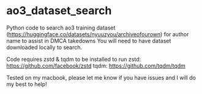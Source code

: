 # ao3_dataset_search
Python code to search ao3 training dataset (https://huggingface.co/datasets/nyuuzyou/archiveofourown) for author name to assist in DMCA takedowns
You will need to have dataset downloaded locally to search. 

Code requires zstd & tqdm to be installed to run
zstd: https://github.com/facebook/zstd
tqdm: https://github.com/tqdm/tqdm

Tested on my macbook, please let me know if you have issues and I will do my best to help!
